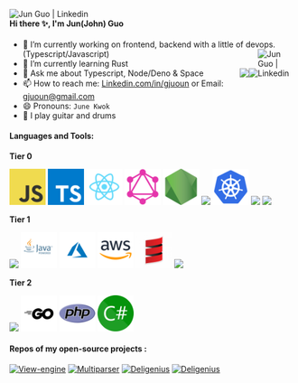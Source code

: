 <a href="https://www.linkedin.com/in/gjuoun"><img align="right" alt="Jun Guo | Linkedin" width="520px" src="https://github-readme-stats.vercel.app/api?username=gjuoun&count_private=true&show_icons=true"/></a>

#### Hi there ✨, I'm Jun(John) Guo

- 🔭 I’m currently working on frontend, backend with a little of devops. (Typescript/Javascript)<a href="https://www.linkedin.com/in/gjuoun"><img align="right" alt="Jun Guo | Linkedin" width="64px" src="https://image.flaticon.com/icons/png/512/174/174857.png"/></a>
- 🌱 I’m currently learning Rust
- 💬 Ask me about Typescript, Node/Deno & Space <img height="32" align="right" src="https://iconape.com/wp-content/png_logo_vector/windows-10-icon-logo.png"><img height="32" align="right" src="https://assets.ubuntu.com/v1/29985a98-ubuntu-logo32.png"> 
- 📫 How to reach me: [Linkedin.com/in/gjuoun](Linkedin.com/in/gjuoun) or Email: gjuoun@gmail.com 
- 😄 Pronouns: `June Kwok`
- 🎵 I play guitar and drums

#### Languages and Tools:

**Tier 0**

<code><img height="64" src="https://raw.githubusercontent.com/github/explore/80688e429a7d4ef2fca1e82350fe8e3517d3494d/topics/javascript/javascript.png"></code>
<code><img height="64" src="https://raw.githubusercontent.com/github/explore/80688e429a7d4ef2fca1e82350fe8e3517d3494d/topics/typescript/typescript.png"></code>
<code><img height="64" src="https://raw.githubusercontent.com/github/explore/80688e429a7d4ef2fca1e82350fe8e3517d3494d/topics/react/react.png"></code>
<code><img height="64" src="https://raw.githubusercontent.com/github/explore/5c058a388828bb5fde0bcafd4bc867b5bb3f26f3/topics/graphql/graphql.png"></code>
<code><img height="64" src="https://raw.githubusercontent.com/github/explore/80688e429a7d4ef2fca1e82350fe8e3517d3494d/topics/nodejs/nodejs.png"></code>
<code><img height="64" src="https://github.com/denoland/deno/raw/main/docs/images/deno3.png"></code>
<code><img height="64" src="https://raw.githubusercontent.com/github/explore/80688e429a7d4ef2fca1e82350fe8e3517d3494d/topics/kubernetes/kubernetes.png"></code>
<code><img height="64" src="https://pbs.twimg.com/profile_images/1273307847103635465/lfVWBmiW_400x400.png"></code>
<code><img height="64" src="https://i.morioh.com/2019/12/19/b2d58b5bee3c.jpg"></code>

**Tier 1**

<code><img height="64" src="https://raw.githubusercontent.com/shinokada/shinokada/master/assets/python.png"></code>
<code><img height="64" src="https://raw.githubusercontent.com/github/explore/80688e429a7d4ef2fca1e82350fe8e3517d3494d/topics/java/java.png"></code>
<code><img height="64" src="https://raw.githubusercontent.com/github/explore/80688e429a7d4ef2fca1e82350fe8e3517d3494d/topics/azure/azure.png"></code>
<code><img height="64" src="https://raw.githubusercontent.com/github/explore/fbceb94436312b6dacde68d122a5b9c7d11f9524/topics/aws/aws.png"></code>
<code><img height="64" src="https://raw.githubusercontent.com/github/explore/80688e429a7d4ef2fca1e82350fe8e3517d3494d/topics/scala/scala.png"></code>
<code><img height="64" src="https://avatars.githubusercontent.com/u/7422698?s=400&v=4"></code>

**Tier 2**

<code><img height="64" src="https://raw.githubusercontent.com/shinokada/shinokada/master/assets/rust.png"></code>
<code><img height="64" src="https://raw.githubusercontent.com/github/explore/80688e429a7d4ef2fca1e82350fe8e3517d3494d/topics/go/go.png"></code>
<code><img height="64" src="https://raw.githubusercontent.com/github/explore/ccc16358ac4530c6a69b1b80c7223cd2744dea83/topics/php/php.png"></code>
<code><img height="64" src="https://raw.githubusercontent.com/github/explore/80688e429a7d4ef2fca1e82350fe8e3517d3494d/topics/csharp/csharp.png"></code>


#### Repos of my open-source projects :

[![View-engine](https://github-readme-stats.vercel.app/api/pin/?username=deligenius&repo=view-engine)](https://github.com/deligenius/view-engine)
[![Multiparser](https://github-readme-stats.vercel.app/api/pin/?username=deligenius&repo=multiparser)](https://github.com/deligenius/multiparser)
[![Deligenius](https://github-readme-stats.vercel.app/api/pin/?username=deligenius&repo=deligenius)](https://github.com/deligenius/deligenius)
[![Deligenius](https://github-readme-stats.vercel.app/api/pin/?username=deligenius&repo=bodyparser)](https://github.com/deligenius/bodyparser)
